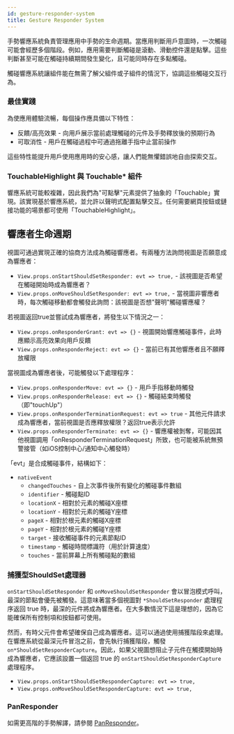 ```yaml
---
id: gesture-responder-system
title: Gesture Responder System
---
```


手勢響應系統負責管理應用中手勢的生命週期。當應用判斷用戶意圖時，一次觸碰可能會經歷多個階段。例如，應用需要判斷觸碰是滾動、滑動控件還是點擊。這些判斷甚至可能在觸碰持續期間發生變化，且可能同時存在多點觸碰。

觸碰響應系統讓組件能在無需了解父組件或子組件的情況下，協調這些觸碰交互行為。

### 最佳實踐

為使應用體驗流暢，每個操作應具備以下特性：

- 反饋/高亮效果 - 向用戶展示當前處理觸碰的元件及手勢釋放後的預期行為
- 可取消性 - 用戶在觸碰過程中可通過拖離手指中止當前操作

這些特性能提升用戶使用應用時的安心感，讓人們能無懼錯誤地自由探索交互。

### TouchableHighlight 與 Touchable* 組件

響應系統可能較複雜，因此我們為"可點擊"元素提供了抽象的「Touchable」實現。該實現基於響應系統，並允許以聲明式配置點擊交互。任何需要網頁按鈕或鏈接功能的場景都可使用「TouchableHighlight」。

## 響應者生命週期

視圖可通過實現正確的協商方法成為觸碰響應者。有兩種方法詢問視圖是否願意成為響應者：

- `View.props.onStartShouldSetResponder: evt => true,` - 該視圖是否希望在觸碰開始時成為響應者？
- `View.props.onMoveShouldSetResponder: evt => true,` - 當視圖非響應者時，每次觸碰移動都會觸發此詢問：該視圖是否想"聲明"觸碰響應權？

若視圖返回true並嘗試成為響應者，將發生以下情況之一：

- `View.props.onResponderGrant: evt => {}` - 視圖開始響應觸碰事件，此時應顯示高亮效果向用戶反饋
- `View.props.onResponderReject: evt => {}` - 當前已有其他響應者且不願釋放權限

當視圖成為響應者後，可能觸發以下處理程序：

- `View.props.onResponderMove: evt => {}` - 用戶手指移動時觸發
- `View.props.onResponderRelease: evt => {}` - 觸碰結束時觸發（即"touchUp"）
- `View.props.onResponderTerminationRequest: evt => true` - 其他元件請求成為響應者，當前視圖是否應釋放權限？返回true表示允許
- `View.props.onResponderTerminate: evt => {}` - 響應權被剝奪，可能因其他視圖調用「onResponderTerminationRequest」所致，也可能被系統無預警接管（如iOS控制中心/通知中心觸發時）

「evt」是合成觸碰事件，結構如下：

- `nativeEvent`
  - `changedTouches` - 自上次事件後所有變化的觸碰事件數組
  - `identifier` - 觸碰點ID
  - `locationX` - 相對於元素的觸碰X座標
  - `locationY` - 相對於元素的觸碰Y座標
  - `pageX` - 相對於根元素的觸碰X座標
  - `pageY` - 相對於根元素的觸碰Y座標
  - `target` - 接收觸碰事件的元素節點ID
  - `timestamp` - 觸碰時間標識符（用於計算速度）
  - `touches` - 當前屏幕上所有觸碰點的數組

### 捕獲型ShouldSet處理器

`onStartShouldSetResponder` 和 `onMoveShouldSetResponder` 會以冒泡模式呼叫，最深的節點會優先被觸發。這意味著當多個視圖對 `*ShouldSetResponder` 處理程序返回 true 時，最深的元件將成為響應者。在大多數情況下這是理想的，因為它能確保所有控制項和按鈕都可使用。

然而，有時父元件會希望確保自己成為響應者。這可以通過使用捕獲階段來處理。在響應系統從最深元件冒泡之前，會先執行捕獲階段，觸發 `on*ShouldSetResponderCapture`。因此，如果父視圖想阻止子元件在觸摸開始時成為響應者，它應該設置一個返回 true 的 `onStartShouldSetResponderCapture` 處理程序。

- `View.props.onStartShouldSetResponderCapture: evt => true,`
- `View.props.onMoveShouldSetResponderCapture: evt => true,`

### PanResponder

如需更高階的手勢解譯，請參閱 [PanResponder](panresponder.md)。